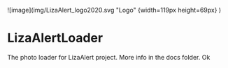 ![image](img/LizaAlert_logo2020.svg "Logo"  {width=119px height=69px} )
# LizaAlertLoader
The photo loader for LizaAlert project. More info in the docs folder.
Ok
